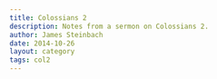 ```yaml
---
title: Colossians 2
description: Notes from a sermon on Colossians 2.
author: James Steinbach
date: 2014-10-26
layout: category
tags: col2
---
```


